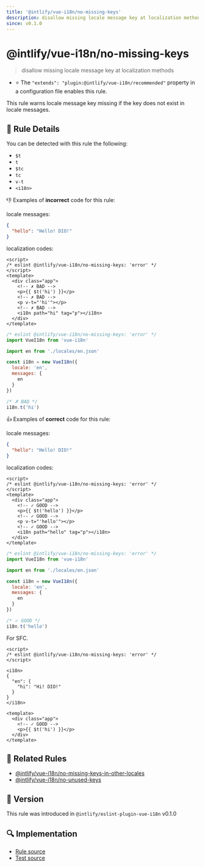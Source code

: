 ```yaml
---
title: '@intlify/vue-i18n/no-missing-keys'
description: disallow missing locale message key at localization methods
since: v0.1.0
---
```


# @intlify/vue-i18n/no-missing-keys

> disallow missing locale message key at localization methods

- :star: The `"extends": "plugin:@intlify/vue-i18n/recommended"` property in a configuration file enables this rule.

This rule warns locale message key missing if the key does not exist in locale messages.

## :book: Rule Details

You can be detected with this rule the following:

- `$t`
- `t`
- `$tc`
- `tc`
- `v-t`
- `<i18n>`

:-1: Examples of **incorrect** code for this rule:

locale messages:

<resource-group>

<eslint-code-block language="json" filename="en.json">

```json
{
  "hello": "Hello! DIO!"
}
```

</eslint-code-block>

localization codes:

<eslint-code-block>

<!-- eslint-skip -->

```vue
<script>
/* eslint @intlify/vue-i18n/no-missing-keys: 'error' */
</script>
<template>
  <div class="app">
    <!-- ✗ BAD -->
    <p>{{ $t('hi') }}</p>
    <!-- ✗ BAD -->
    <p v-t="'hi'"></p>
    <!-- ✗ BAD -->
    <i18n path="hi" tag="p"></i18n>
  </div>
</template>
```

</eslint-code-block>

<eslint-code-block language="javascript">

<!-- eslint-skip -->

```js
/* eslint @intlify/vue-i18n/no-missing-keys: 'error' */
import VueI18n from 'vue-i18n'

import en from './locales/en.json'

const i18n = new VueI18n({
  locale: 'en',
  messages: {
    en
  }
})

/* ✗ BAD */
i18n.t('hi')
```

</eslint-code-block>

</resource-group>

:+1: Examples of **correct** code for this rule:

locale messages:

<resource-group>

<eslint-code-block language="json" filename="en.json">

```json
{
  "hello": "Hello! DIO!"
}
```

</eslint-code-block>

localization codes:

<eslint-code-block>

<!-- eslint-skip -->

```vue
<script>
/* eslint @intlify/vue-i18n/no-missing-keys: 'error' */
</script>
<template>
  <div class="app">
    <!-- ✓ GOOD -->
    <p>{{ $t('hello') }}</p>
    <!-- ✓ GOOD -->
    <p v-t="'hello'"></p>
    <!-- ✓ GOOD -->
    <i18n path="hello" tag="p"></i18n>
  </div>
</template>
```

</eslint-code-block>

<eslint-code-block language="javascript">

<!-- eslint-skip -->

```js
/* eslint @intlify/vue-i18n/no-missing-keys: 'error' */
import VueI18n from 'vue-i18n'

import en from './locales/en.json'

const i18n = new VueI18n({
  locale: 'en',
  messages: {
    en
  }
})

/* ✓ GOOD */
i18n.t('hello')
```

</eslint-code-block>

</resource-group>

For SFC.

<eslint-code-block>

<!-- eslint-skip -->

```vue
<script>
/* eslint @intlify/vue-i18n/no-missing-keys: 'error' */
</script>

<i18n>
{
  "en": {
    "hi": "Hi! DIO!"
  }
}
</i18n>

<template>
  <div class="app">
    <!-- ✓ GOOD -->
    <p>{{ $t('hi') }}</p>
  </div>
</template>
```

</eslint-code-block>

## :couple: Related Rules

- [@intlify/vue-i18n/no-missing-keys-in-other-locales](./no-missing-keys-in-other-locales.md)
- [@intlify/vue-i18n/no-unused-keys](./no-unused-keys.md)

## :rocket: Version

This rule was introduced in `@intlify/eslint-plugin-vue-i18n` v0.1.0

## :mag: Implementation

- [Rule source](https://github.com/intlify/eslint-plugin-vue-i18n/blob/master/lib/rules/no-missing-keys.ts)
- [Test source](https://github.com/intlify/eslint-plugin-vue-i18n/tree/master/tests/lib/rules/no-missing-keys.ts)
